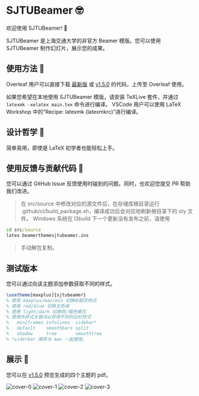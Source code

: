 # SJTUBeamer 🤓

欢迎使用 SJTUBeamer! 🥳

SJTUBeamer 是上海交通大学的非官方 Beamer 模版。您可以使用 SJTUBeamer 制作幻灯片，展示您的成果。

## 使用方法 🧰

Overleaf 用户可以直接下载 [最新版](https://github.com/sjtug/SJTUBeamer/archive/refs/heads/main.zip) 或 
[v1.5.0](https://github.com/sjtug/SJTUBeamer/releases/tag/v1.5.0) 的代码，上传至 Overleaf 使用。

如果您希望在本地使用 SJTUBeamer 模版，请安装 TeXLive 套件，并通过 `latexmk -xelatex main.tex` 命令进行编译。
VSCode 用户可以使用 LaTeX Workshop 中的“Recipe: latexmk (latexmkrc)”进行编译。

## 设计哲学 💭

简单易用，即使是 LaTeX 初学者也能轻松上手。

## 使用反馈与贡献代码 👷

您可以通过 GitHub Issue 反馈使用时碰到的问题。同时，也欢迎您提交 PR 帮助我们改进。

> 在 src/source 中修改对应的源文件后，在存储库根目录运行 .github/ci/build_package.sh，编译成功后会对应地刷新根目录下的 sty 文件。
> Windows 系统在 l3build 下一个更新没有发布之前，请使用
```cmd
cd src/source
latex beamerthemesjtubeamer.ins
```
> 手动解包复制。

## 测试版本

您可以通过向该主题添加参数获取不同的样式。

```latex
\usetheme[maxplus]{sjtubeamer}
% 使用 maxplus/max/min 切换标题页样式
% 使用 red/blue 切换主色调
% 使用 light/dark 切换亮/暗色模式
% 使用外样式关键词以获得不同的边栏样式
%   miniframes infolines  sidebar* 
%   default    smoothbars split	 
%   shadow     tree       smoothtree
% *siderbar 推荐与 max 一起使用。
```

## 展示 🧐

您可以在 [v1.5.0](https://github.com/sjtug/SJTUBeamer/releases/tag/v1.5.0) 预览生成的四个主题的 pdf。

![cover-0](https://user-images.githubusercontent.com/4198311/131241659-90f0804b-d0b1-4bb9-b45c-7d3c81ace02a.png)
![cover-1](https://user-images.githubusercontent.com/4198311/131241665-2ced7884-7428-4967-8055-6ce47de7f8bd.png)
![cover-2](https://user-images.githubusercontent.com/4198311/131241668-cc47d9fb-14c4-4681-b95d-98400e9b8d77.png)
![cover-3](https://user-images.githubusercontent.com/4198311/131241669-ccf58f17-d35f-492d-8707-2cfdbd613107.png)
